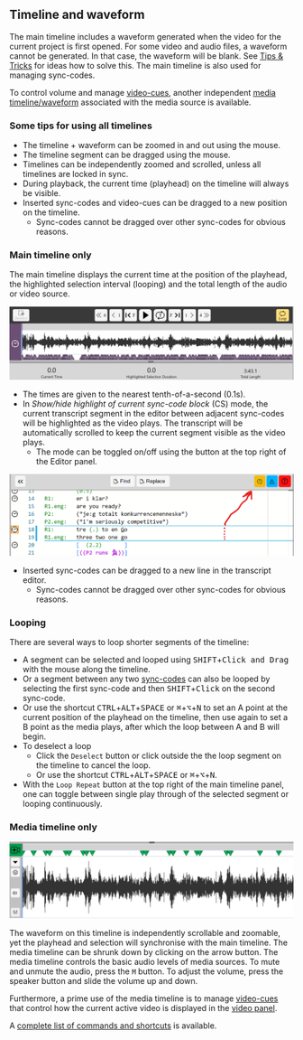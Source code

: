 ## Timeline and waveform

The main timeline includes a waveform generated when the video for the current project is first opened.
For some video and audio files, a waveform cannot be generated.
In that case, the waveform will be blank.
See [Tips & Tricks](tips.md) for ideas how to solve this.
The main timeline is also used for managing sync-codes.

To control volume and manage [video-cues](video.md), another independent [media timeline/waveform](#media) associated with the media source is available.

### Some tips for using all timelines

- The timeline + waveform can be zoomed in and out using the mouse.
- The timeline segment can be dragged using the mouse.
- Timelines can be independently zoomed and scrolled, unless all timelines are locked in sync.
- During playback, the current time (playhead) on the timeline will always be visible.
- Inserted sync-codes and video-cues can be dragged to a new position on the timeline.
    - Sync-codes cannot be dragged over other sync-codes for obvious reasons.

### Main timeline only

The main timeline displays the current time at the position of the playhead, the highlighted selection interval (looping) and the total length of the audio or video source.

[![Main timeline](images/timeline/main-timeline.png)](images/timeline/main-timeline.png)

- The times are given to the nearest tenth-of-a-second (0.1s).
- In _Show/hide highlight of current sync-code block_ (CS) mode, the current transcript segment in the editor between adjacent sync-codes will be highlighted as the video plays.
The transcript will be automatically scrolled to keep the current segment visible as the video plays.
    - The mode can be toggled on/off using the button at the top right of the Editor panel.

[![Toggles](images/timeline/toggle.png)](images/timeline/main-toggle.png)

- Inserted sync-codes can be dragged to a new line in the transcript editor.
    - Sync-codes cannot be dragged over other sync-codes for obvious reasons.

### Looping

There are several ways to loop shorter segments of the timeline:

- A segment can be selected and looped using <kbd>SHIFT</kbd>+<kbd>Click and Drag</kbd> with the mouse along the timeline.
- Or a segment between any two [sync-codes](sync-code.md) can also be looped by selecting the first sync-code and then <kbd>SHIFT</kbd>+<kbd>Click</kbd> on the second sync-code.
- Or use the shortcut <kbd>CTRL</kbd>+<kbd>ALT</kbd>+<kbd>SPACE</kbd> or <kbd>⌘</kbd>+<kbd>⌥</kbd>+<kbd>N</kbd> to set an A point at the current position of the playhead on the timeline, then use again to set a B point as the media plays, after which the loop between A and B will begin.
- To deselect a loop
    - Click the `Deselect` button or click outside the the loop segment on the timeline to cancel the loop.
    - Or use the shortcut <kbd>CTRL</kbd>+<kbd>ALT</kbd>+<kbd>SPACE</kbd> or <kbd>⌘</kbd>+<kbd>⌥</kbd>+<kbd>N</kbd>.
- With the `Loop Repeat` button at the top right of the main timeline panel, one can toggle between single play through of the selected segment or looping continuously.

### Media timeline only  <a id='media'></a>

[![Media timeline](images/timeline/media-timeline.png)](images/timeline/media-timeline.png)

The waveform on this timeline is independently scrollable and zoomable, yet the playhead and selection will synchronise with the main timeline.
The media timeline can be shrunk down by clicking on the arrow button.
The media timeline controls the basic audio levels of media sources.
To mute and unmute the audio, press the `M` button.
To adjust the volume, press the speaker button and slide the volume up and down.

Furthermore, a prime use of the media timeline is to manage [video-cues](cues.md) that control how the current active video is displayed in the [video panel](video.md).

A [complete list of commands and shortcuts](commands.md) is available.
